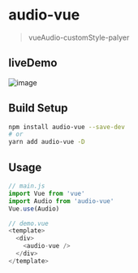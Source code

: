 # audio-vue

> vueAudio-customStyle-palyer

## liveDemo

![image](https://github.com/Yanzengyong/audio-vue/raw/master/img/audio-vue.gif)

## Build Setup

``` bash
npm install audio-vue --save-dev
# or
yarn add audio-vue -D

```
## Usage

```js
// main.js
import Vue from 'vue'
import Audio from 'audio-vue'
Vue.use(Audio)

// demo.vue
<template>
  <div>
    <audio-vue />
  </div>
</template>
```
